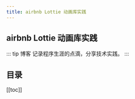 ```yaml
---
title: airbnb Lottie 动画库实践
---
```

## airbnb Lottie 动画库实践
::: tip 博客
记录程序生涯的点滴，分享技术实践。
:::

## 目录
[[toc]]